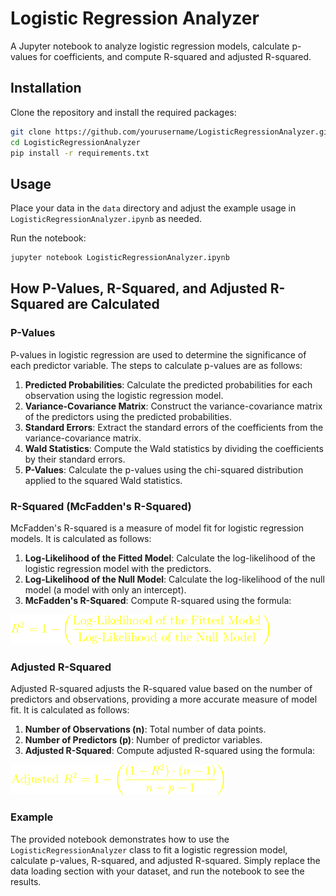 # Logistic Regression Analyzer

A Jupyter notebook to analyze logistic regression models, calculate p-values for coefficients, and compute R-squared and adjusted R-squared.

## Installation

Clone the repository and install the required packages:

```bash
git clone https://github.com/yourusername/LogisticRegressionAnalyzer.git
cd LogisticRegressionAnalyzer
pip install -r requirements.txt
```

## Usage

Place your data in the `data` directory and adjust the example usage in `LogisticRegressionAnalyzer.ipynb` as needed.

Run the notebook:

```bash
jupyter notebook LogisticRegressionAnalyzer.ipynb
```

## How P-Values, R-Squared, and Adjusted R-Squared are Calculated

### P-Values

P-values in logistic regression are used to determine the significance of each predictor variable. The steps to calculate p-values are as follows:

1. **Predicted Probabilities**: Calculate the predicted probabilities for each observation using the logistic regression model.
2. **Variance-Covariance Matrix**: Construct the variance-covariance matrix of the predictors using the predicted probabilities.
3. **Standard Errors**: Extract the standard errors of the coefficients from the variance-covariance matrix.
4. **Wald Statistics**: Compute the Wald statistics by dividing the coefficients by their standard errors.
5. **P-Values**: Calculate the p-values using the chi-squared distribution applied to the squared Wald statistics.

### R-Squared (McFadden's R-Squared)

McFadden's R-squared is a measure of model fit for logistic regression models. It is calculated as follows:

1. **Log-Likelihood of the Fitted Model**: Calculate the log-likelihood of the logistic regression model with the predictors.
2. **Log-Likelihood of the Null Model**: Calculate the log-likelihood of the null model (a model with only an intercept).
3. **McFadden's R-Squared**: Compute R-squared using the formula:

![alt text](images\image-1.png)

### Adjusted R-Squared

Adjusted R-squared adjusts the R-squared value based on the number of predictors and observations, providing a more accurate measure of model fit. It is calculated as follows:

1. **Number of Observations (n)**: Total number of data points.
2. **Number of Predictors (p)**: Number of predictor variables.
3. **Adjusted R-Squared**: Compute adjusted R-squared using the formula:

![alt text](images\image-2.png)

### Example

The provided notebook demonstrates how to use the `LogisticRegressionAnalyzer` class to fit a logistic regression model, calculate p-values, R-squared, and adjusted R-squared. Simply replace the data loading section with your dataset, and run the notebook to see the results.

